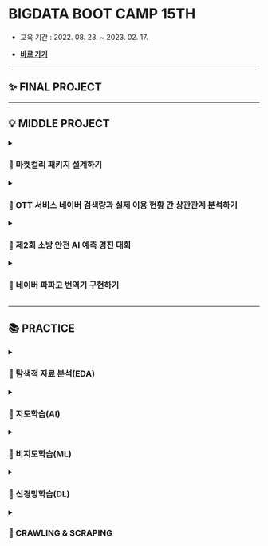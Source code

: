 # BIGDATA BOOT CAMP 15TH

- 교육 기간 : 2022. 08. 23. ~ 2023. 02. 17.

- [**바로 가기**](https://playdata.io/)

---

## ✨ FINAL PROJECT

---

## 💡 MIDDLE PROJECT

<details><summary><h3>🔎 마켓컬리 패키지 설계하기</h3></summary>

- 목적 : 파이썬 프로그래밍 언어 활용
- 주요 내용 : 회원 정보, 상품 정보 및 구매 기능이 구현된 패키지 설계
- 주요 언어 : <img alt="Python" src="https://img.shields.io/badge/python%20-%2314354C.svg?style=flat-square&logo=python&logoColor=white"/>
- 주요 라이브러리 : <img src="https://img.shields.io/badge/numpy-013243?style=flat-square&logo=numpy&logoColor=white"/> <img src="https://img.shields.io/badge/pandas-150458?style=flat-square&logo=pandas&logoColor=white"/>
- 주요 개발 환경 : <img src="https://img.shields.io/badge/Google%20Colab-F9AB00?style=flat-square&logo=Google Colab&logoColor=white"/>
- [**바로 가기**](https://github.com/jayarnim/PROJECT_MARKETKURLY)
</details>

<details><summary><h3>🔎 OTT 서비스 네이버 검색량과 실제 이용 현황 간 상관관계 분석하기</h3></summary>

- 목적 : 탐색적 자료 분석
- 주요 내용 : 주요 OTT 서비스의 네이버 검색량과 실제 이용 현황 간 상관관계를 분석하는 데이터 앱 설계
- 주요 언어 : <img alt="Python" src="https://img.shields.io/badge/python%20-%2314354C.svg?style=flat-square&logo=python&logoColor=white"/>
- 주요 라이브러리 : <img src="https://img.shields.io/badge/numpy-013243?style=flat-square&logo=numpy&logoColor=white"/> <img src="https://img.shields.io/badge/pandas-150458?style=flat-square&logo=pandas&logoColor=white"/> <img src="https://img.shields.io/badge/beautifulsoup-F3E2A9?style=flat-square&logo=Bitdefender&logoColor=black"/> <img src="https://img.shields.io/badge/selenium-43B02A?style=flat-square&logo=Selenium&logoColor=white"/> <img src="https://img.shields.io/badge/plotly-3F4F75?style=flat-square&logo=Plotly&logoColor=white"/> <img src="https://img.shields.io/badge/folium-77B829?style=flat-square&logo=Folium&logoColor=white"/> <img src="https://img.shields.io/badge/wordcloud-3693F3?style=flat-square&logo=iCloud&logoColor=white"/> <img src="https://img.shields.io/badge/streamlit-FF4B4B?style=flat-square&logo=Streamlit&logoColor=white"/>
- 주요 개발 환경 : <img src="https://img.shields.io/badge/Google%20Colab-F9AB00?style=flat-square&logo=Google Colab&logoColor=white"/> <img src="https://img.shields.io/badge/Visual%20Studio%20Code-4479A1?style=flat-square&logo=Visual Studio Code&logoColor=white"/>
- [**바로 가기**](https://github.com/jayarnim/PROJECT_MARKETKURLY)
</details>

<details><summary><h3>🔎 제2회 소방 안전 AI 예측 경진 대회</h3></summary>

- 목적 : 인공지능
- 주요 내용 : 인공지능을 활용한 예측 모델 설계
- 주요 언어 : <img alt="Python" src="https://img.shields.io/badge/python%20-%2314354C.svg?style=flat-square&logo=python&logoColor=white"/>
- 주요 라이브러리 : <img src="https://img.shields.io/badge/numpy-013243?style=flat-square&logo=numpy&logoColor=white"/> <img src="https://img.shields.io/badge/pandas-150458?style=flat-square&logo=pandas&logoColor=white"/> <img src="https://img.shields.io/badge/scikitlearn-F7931E?style=flat-square&logo=scikit-learn&logoColor=white"/>
- 주요 개발 환경 : <img src="https://img.shields.io/badge/Google%20Colab-F9AB00?style=flat-square&logo=Google Colab&logoColor=white"/>
- [**바로 가기**](https://github.com/jayarnim/PROJECT_FIREFIGHTER)
</details>

<details><summary><h3>🔎 네이버 파파고 번역기 구현하기</h3></summary>

- 목적 : Front-End
- 주요 내용 : HTML, CSS, JavaScript를 활용한 웹 페이지 생성
- 주요 언어 : <img src="https://img.shields.io/badge/HTML5-E34F26?&style=flat-square&logo=html5&logoColor=white"/> <img src="https://img.shields.io/badge/CSS3-E4405F?style=flat-square&logo=CSS3&logoColor=#1572B6"/> <img alt="JavaScript" src="https://img.shields.io/badge/javascript%20-%23323330.svg?&style=flat-square&logo=javascript&logoColor=%23F7DF1E"/>
- 주요 프레임워크 : <img src="https://img.shields.io/badge/tailwind-06B6D4?style=flat-square&logo=Tailwind CSS&logoColor=white"/> <img src="https://img.shields.io/badge/Node.js-339933?style=flat-square&logo=Node.js&logoColor=white"/> <img src="https://img.shields.io/badge/ESLint-4B32C3?style=flat-square&logo=ESLint&logoColor=white"/>
- 주요 개발 환경 : <img src="https://img.shields.io/badge/Visual%20Studio%20Code-4479A1?style=flat-square&logo=Visual Studio Code&logoColor=white"/>
- [**바로 가기**](https://github.com/jayarnim/PROJECT_PAPAGO)
</details>

---

## 📚 PRACTICE

<details><summary><h3>🔎 탐색적 자료 분석(EDA)</h3></summary>

- [**지도 시각화 실습**](https://github.com/jayarnim/PRACTICE_EDA_STARBUCKS)
  - 주요 언어 : <img alt="Python" src="https://img.shields.io/badge/python%20-%2314354C.svg?style=flat-square&logo=python&logoColor=white"/>
  - 주요 라이브러리 : <img src="https://img.shields.io/badge/folium-77B829?style=flat-square&logo=Folium&logoColor=white"/>
  - 주요 개발 환경 : <img src="https://img.shields.io/badge/Google%20Colab-F9AB00?style=flat-square&logo=Google Colab&logoColor=white"/>
  - data set : 상가(상권)정보 API (소상공인시장진흥공단 제공, 공공데이터포털)

- [**데이터 앱 제작 실습**](https://github.com/jayarnim/PRCTICE_EDA_COVID)
  - 주요 언어 : <img alt="Python" src="https://img.shields.io/badge/python%20-%2314354C.svg?style=flat-square&logo=python&logoColor=white"/>
  - 주요 라이브러리 : <img src="https://img.shields.io/badge/streamlit-FF4B4B?style=flat-square&logo=Streamlit&logoColor=white"/>
  - 주요 개발 환경 : <img src="https://img.shields.io/badge/Google%20Colab-F9AB00?style=flat-square&logo=Google Colab&logoColor=white"/>
  - data set : 코로나19 시·도발생 현황 (보건복지부 제공, 공공데이터포털)
</details>

<details><summary><h3>👫 지도학습(AI)</h3></summary>

- [**분류분석 의사결정나무 알고리즘 실습**](https://github.com/jayarnim/PRCTICE_ML_DECISIONTREE_CLF)
  - 주요 언어 : <img alt="Python" src="https://img.shields.io/badge/python%20-%2314354C.svg?style=flat-square&logo=python&logoColor=white"/>
  - 주요 라이브러리 : <img src="https://img.shields.io/badge/scikitlearn-F7931E?style=flat-square&logo=scikit-learn&logoColor=white"/>
  - 주요 개발 환경 : <img src="https://img.shields.io/badge/Google%20Colab-F9AB00?style=flat-square&logo=Google Colab&logoColor=white"/>
  - 알고리즘 : `Decisiontree Classifier`
  - data set : IRIS

- [**회귀분석 의사결정나무 알고리즘 실습**]()
  - 주요 언어 : <img alt="Python" src="https://img.shields.io/badge/python%20-%2314354C.svg?style=flat-square&logo=python&logoColor=white"/>
  - 주요 라이브러리 : <img src="https://img.shields.io/badge/scikitlearn-F7931E?style=flat-square&logo=scikit-learn&logoColor=white"/>
  - 주요 개발 환경 : <img src="https://img.shields.io/badge/Google%20Colab-F9AB00?style=flat-square&logo=Google Colab&logoColor=white"/>
  - 알고리즘 : `Decisiontree Regression`
  - data set : BOSTON

- [**분류분석 지도학습 알고리즘 실습**]()
  - 주요 언어 : <img alt="Python" src="https://img.shields.io/badge/python%20-%2314354C.svg?style=flat-square&logo=python&logoColor=white"/>
  - 주요 라이브러리 : <img src="https://img.shields.io/badge/scikitlearn-F7931E?style=flat-square&logo=scikit-learn&logoColor=white"/>
  - 주요 개발 환경 : <img src="https://img.shields.io/badge/Google%20Colab-F9AB00?style=flat-square&logo=Google Colab&logoColor=white"/>
  - 알고리즘 : `KNN Classifier`, `Random Forest Classifier`, `GBM Classifier`
  - data set : TITANIC
 
- [**회귀분석 지도학습 알고리즘 실습**](https://github.com/jayarnim/PRCTICE_ML_REGRESSION)
  - 주요 언어 : <img alt="Python" src="https://img.shields.io/badge/python%20-%2314354C.svg?style=flat-square&logo=python&logoColor=white"/>
  - 주요 라이브러리 : <img src="https://img.shields.io/badge/scikitlearn-F7931E?style=flat-square&logo=scikit-learn&logoColor=white"/>
  - 주요 개발 환경 : <img src="https://img.shields.io/badge/Google%20Colab-F9AB00?style=flat-square&logo=Google Colab&logoColor=white"/>
  - 알고리즘 : `Linear Regression`, `SGD Regression`, `Random Forest Regression`, `GBM Regression`
  - data set : BIKE
</details>

<details><summary><h3>💁 비지도학습(ML)</h3></summary>

- [**군집분석 알고리즘 실습**]()
  - 주요 언어 : <img alt="Python" src="https://img.shields.io/badge/python%20-%2314354C.svg?style=flat-square&logo=python&logoColor=white"/>
  - 주요 라이브러리 : <img src="https://img.shields.io/badge/scikitlearn-F7931E?style=flat-square&logo=scikit-learn&logoColor=white"/>
  - 주요 개발 환경 : <img src="https://img.shields.io/badge/Google%20Colab-F9AB00?style=flat-square&logo=Google Colab&logoColor=white"/>
  - 알고리즘 : `K-Fold`
  - data set : WINE

- [**주성분분석 알고리즘 실습**]()
  - 주요 언어 : <img alt="Python" src="https://img.shields.io/badge/python%20-%2314354C.svg?style=flat-square&logo=python&logoColor=white"/>
  - 주요 라이브러리 : <img src="https://img.shields.io/badge/scikitlearn-F7931E?style=flat-square&logo=scikit-learn&logoColor=white"/>
  - 주요 개발 환경 : <img src="https://img.shields.io/badge/Google%20Colab-F9AB00?style=flat-square&logo=Google Colab&logoColor=white"/>
  - 알고리즘 : `PCA`
  - data set : DIGITS
</details>

<details><summary><h3>🚀 신경망학습(DL)</h3></summary>

- [**분류분석 신경망학습 알고리즘 실습**]()
  - 주요 언어 : <img alt="Python" src="https://img.shields.io/badge/python%20-%2314354C.svg?style=flat-square&logo=python&logoColor=white"/>
  - 주요 라이브러리 : <img src="https://img.shields.io/badge/tensorflow-FF6F00?style=flat-square&logo=tensorflow&logoColor=white"/>
  - 주요 개발 환경 : <img src="https://img.shields.io/badge/Google%20Colab-F9AB00?style=flat-square&logo=Google Colab&logoColor=white"/>
  - data set : TITANIC

- [**회귀분석 신경망학습 알고리즘 실습**]()
  - 주요 언어 : <img alt="Python" src="https://img.shields.io/badge/python%20-%2314354C.svg?style=flat-square&logo=python&logoColor=white"/>
  - 주요 라이브러리 : <img src="https://img.shields.io/badge/tensorflow-FF6F00?style=flat-square&logo=tensorflow&logoColor=white"/>
  - 주요 개발 환경 : <img src="https://img.shields.io/badge/Google%20Colab-F9AB00?style=flat-square&logo=Google Colab&logoColor=white"/>
  - data set : BIKE

- [**CNN(Convolutional Neural Networks) 알고리즘 실습**]()
  - 주요 언어 : <img alt="Python" src="https://img.shields.io/badge/python%20-%2314354C.svg?style=flat-square&logo=python&logoColor=white"/>
  - 주요 라이브러리 : <img src="https://img.shields.io/badge/tensorflow-FF6F00?style=flat-square&logo=tensorflow&logoColor=white"/>
  - 주요 개발 환경 : <img src="https://img.shields.io/badge/Google%20Colab-F9AB00?style=flat-square&logo=Google Colab&logoColor=white"/>

- [**RNN(Recurrent Neural Networks) 알고리즘 실습**]()
  - 주요 언어 : <img alt="Python" src="https://img.shields.io/badge/python%20-%2314354C.svg?style=flat-square&logo=python&logoColor=white"/>
  - 주요 라이브러리 : <img src="https://img.shields.io/badge/tensorflow-FF6F00?style=flat-square&logo=tensorflow&logoColor=white"/>
  - 주요 개발 환경 : <img src="https://img.shields.io/badge/Google%20Colab-F9AB00?style=flat-square&logo=Google Colab&logoColor=white"/>
</details>

<details><summary><h3>👀 CRAWLING & SCRAPING</h3></summary>

- practice
  - 주요 언어 : <img alt="Python" src="https://img.shields.io/badge/python%20-%2314354C.svg?style=flat-square&logo=python&logoColor=white"/>
  - 주요 라이브러리 : <img src="https://img.shields.io/badge/beautifulsoup-F3E2A9?style=flat-square&logo=Bitdefender&logoColor=black"/>
  - 주요 개발 환경 : <img src="https://img.shields.io/badge/Google%20Colab-F9AB00?style=flat-square&logo=Google Colab&logoColor=white"/>
  
- practice
  - 주요 언어 : <img alt="Python" src="https://img.shields.io/badge/python%20-%2314354C.svg?style=flat-square&logo=python&logoColor=white"/>
  - 주요 라이브러리 : <img src="https://img.shields.io/badge/selenium-43B02A?style=flat-square&logo=Selenium&logoColor=white"/>
  - 주요 개발 환경 : <img src="https://img.shields.io/badge/Visual%20Studio%20Code-4479A1?style=flat-square&logo=Visual Studio Code&logoColor=white"/>
</details>
